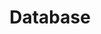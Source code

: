 ---
title: Database
#description: A description of this category
image:

# Badge style
style:
    background: "#2a9d8f"
    color: "#fff"
draft: true
---